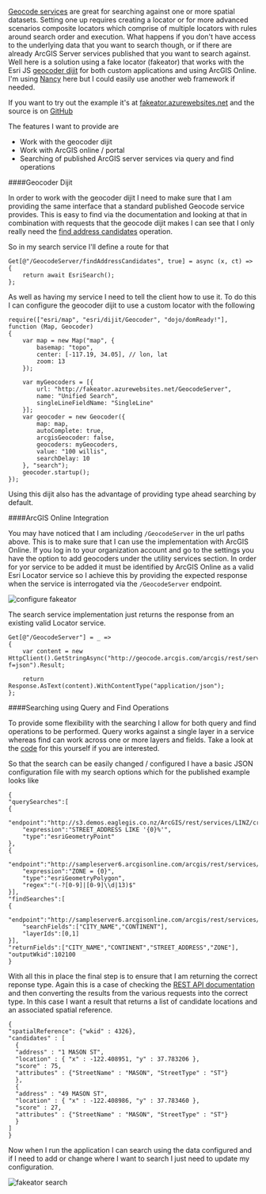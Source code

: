 ﻿[Geocode services](http://resources.arcgis.com/en/help/arcgis-rest-api/#/Geocode_Service/02r3000000q9000000/) are great for searching against one or more spatial datasets. Setting one up requires creating a locator or for more advanced scenarios composite locators which comprise of multiple locators with rules around search order and execution. What happens if you don't have access to the underlying data that you want to search though, or if there are already ArcGIS Server services published that you want to search against. Well here is a solution using a fake locator (fakeator) that works with the Esri JS [geocoder dijit](https://developers.arcgis.com/javascript/jsapi/geocoder-amd.html) for both custom applications and using ArcGIS Online. I'm using [Nancy](https://github.com/NancyFx/Nancy) here but I could easily use another web framework if needed.

If you want to try out the example it's at [fakeator.azurewebsites.net](http://fakeator.azurewebsites.net/index.html) and the source is on [GitHub](https://github.com/davetimmins/ArcGIS.PCL-Sample-Projects/tree/master/UnifiedSearch.Nancy.Sample)

The features I want to provide are
 
 - Work with the geocoder dijit
 - Work with ArcGIS online / portal
 - Searching of published ArcGIS server services via query and find operations

####Geocoder Dijit

In order to work with the geocoder dijit I need to make sure that I am providing the same interface that a standard published Geocode service provides. This is easy to find via the documentation and looking at that in combination with requests that the geocode dijit makes I can see that I only really need the [find address candidates](http://resources.arcgis.com/en/help/arcgis-rest-api/#/Find_Address_Candidates/02r3000000wv000000/) operation.

So in my search service I'll define a route for that

<pre><code class='cs'>Get[@"/GeocodeServer/findAddressCandidates", true] = async (x, ct) =>
{
	return await EsriSearch();
};</code></pre>

As well as having my service I need to tell the client how to use it. To do this I can configure the geocoder dijit to use a custom locator with the following

<pre><code class='js'>require(["esri/map", "esri/dijit/Geocoder", "dojo/domReady!"], function (Map, Geocoder)
{
	var map = new Map("map", {
		basemap: "topo",
		center: [-117.19, 34.05], // lon, lat
		zoom: 13
	});

	var myGeocoders = [{
		url: "http://fakeator.azurewebsites.net/GeocodeServer",
		name: "Unified Search",
		singleLineFieldName: "SingleLine"
	}];
	var geocoder = new Geocoder({
		map: map,
		autoComplete: true,
		arcgisGeocoder: false,
		geocoders: myGeocoders,
		value: "100 willis",
		searchDelay: 10
	}, "search");
	geocoder.startup();
});</code></pre>

Using this dijit also has the advantage of providing type ahead searching by default.

####ArcGIS Online Integration

You may have noticed that I am including `/GeocodeServer` in the url paths above. This is to make sure that I can use the implementation with ArcGIS Online. If you log in to your organization account and go to the settings you have the option to add geocoders under the utility services section. In order for yor service to be added it must be identified by ArcGIS Online as a valid Esri Locator service so I achieve this by providing the expected response when the service is interrogated via the `/GeocodeServer` endpoint. 

<img src="/Assets/configure fakeator.png" alt="configure fakeator" class="pure-img"/>

The search service implementation just returns the response from an existing valid Locator service.

<pre><code class='cs'>Get[@"/GeocodeServer"] = _ =>
{
	var content = new HttpClient().GetStringAsync("http://geocode.arcgis.com/arcgis/rest/services/World/geocodeserver?f=json").Result;

	return Response.AsText(content).WithContentType("application/json");
};</code></pre>

####Searching using Query and Find Operations

To provide some flexibility with the searching I allow for both query and find operations to be performed. Query works against a single layer in a service whereas find can work across one or more layers and fields. Take a look at the [code](https://github.com/davetimmins/ArcGIS.PCL-Sample-Projects/blob/master/UnifiedSearch.Nancy/Interface/SearchService.cs#L47) for this yourself if you are interested. 

So that the search can be easily changed / configured I have a basic JSON configuration file with my search options which for the published example looks like

<pre><code class='json'>{
"querySearches":[
{
	"endpoint":"http://s3.demos.eaglegis.co.nz/ArcGIS/rest/services/LINZ/crs/MapServer/1",
	"expression":"STREET_ADDRESS LIKE '{0}%'",
	"type":"esriGeometryPoint"
},
{
	"endpoint":"http://sampleserver6.arcgisonline.com/arcgis/rest/services/WorldTimeZones/MapServer/1",
	"expression":"ZONE = {0}",
	"type":"esriGeometryPolygon",
	"regex":"(-?[0-9]|[0-9]\\d|13)$"
}],
"findSearches":[
{
	"endpoint":"http://sampleserver6.arcgisonline.com/arcgis/rest/services/SampleWorldCities/MapServer",
	"searchFields":["CITY_NAME","CONTINENT"],
	"layerIds":[0,1]
}],
"returnFields":["CITY_NAME","CONTINENT","STREET_ADDRESS","ZONE"],
"outputWkid":102100
}</code></pre>

With all this in place the final step is to ensure that I am returning the correct reponse type. Again this is a case of checking the [REST API documentation](http://resources.arcgis.com/en/help/arcgis-rest-api/#/Find_Address_Candidates/02r3000000wv000000/) and then converting the results from the various requests into the correct type. In this case I want a result that returns a list of candidate locations and an associated spatial reference.

<pre><code class='json'>{
"spatialReference": {"wkid" : 4326},
"candidates" : [
  {
  "address" : "1 MASON ST",
  "location" : { "x" : -122.408951, "y" : 37.783206 },
  "score" : 75,
  "attributes" : {"StreetName" : "MASON", "StreetType" : "ST"}
  },
  {
  "address" : "49 MASON ST",
  "location" : { "x" : -122.408986, "y" : 37.783460 },
  "score" : 27,
  "attributes" : {"StreetName" : "MASON", "StreetType" : "ST"}
  }
]
}
</code></pre>

Now when I run the application I can search using the data configured and if I need to add or change where I want to search I just need to update my configuration.

<img src="/Assets/fakeator search.png" alt="fakeator search" class="pure-img"/>
<br />
